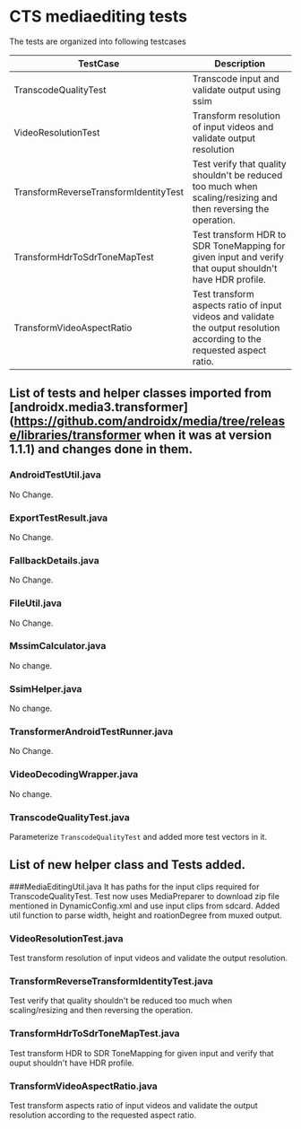 # CTS mediaediting tests
The tests are organized into following testcases

| TestCase | Description |
|------------------------|----------------------|
| TranscodeQualityTest   | Transcode input and validate output using ssim |
| VideoResolutionTest    | Transform resolution of input videos and validate output resolution |
| TransformReverseTransformIdentityTest | Test verify that quality shouldn't be reduced too much when scaling/resizing and then reversing the operation. |
| TransformHdrToSdrToneMapTest | Test transform HDR to SDR ToneMapping for given input and verify that ouput shouldn't have HDR profile. |
| TransformVideoAspectRatio | Test transform aspects ratio of input videos and validate the output resolution according to the requested aspect ratio. |


## List of tests and helper classes imported from [androidx.media3.transformer](https://github.com/androidx/media/tree/release/libraries/transformer when it was at version 1.1.1) and changes done in them.

### AndroidTestUtil.java
No Change.

### ExportTestResult.java
No Change.

### FallbackDetails.java
No Change.

### FileUtil.java
No Change.

### MssimCalculator.java
No change.

### SsimHelper.java
No change.

### TransformerAndroidTestRunner.java
No Change.

### VideoDecodingWrapper.java
No change.

### TranscodeQualityTest.java
Parameterize `TranscodeQualityTest` and added more test vectors in it.


## List of new helper class and Tests added.

###MediaEditingUtil.java
It has paths for the input clips required for TranscodeQualityTest. Test now uses MediaPreparer to download zip file mentioned in DynamicConfig.xml and use input clips from sdcard.
Added util function to parse width, height and roationDegree from muxed output.

### VideoResolutionTest.java
Test transform resolution of input videos and validate the output resolution.

### TransformReverseTransformIdentityTest.java
Test verify that quality shouldn't be reduced too much when scaling/resizing and then reversing the operation.

### TransformHdrToSdrToneMapTest.java
Test transform HDR to SDR ToneMapping for given input and verify that ouput shouldn't have HDR profile.

### TransformVideoAspectRatio.java
Test transform aspects ratio of input videos and validate the output resolution according to the requested aspect ratio.

